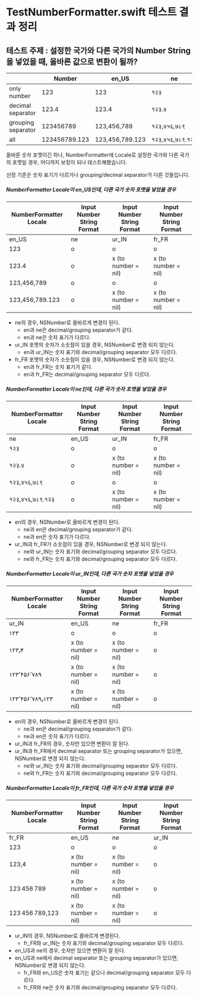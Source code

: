 # TestNumberFormatter.swift 테스트 결과 정리
## 테스트 주제 : 설정한 국가와 다른 국가의 Number String을 넣었을 때, 올바른 값으로 변환이 될까? 

|                                       | Number        | en_US           | ne              | ur_IN           | fr_FR           |
|---------------------------------------|---------------|-----------------|-----------------|-----------------|-----------------|
| only number                           | 123           | 123             | १२३             | ۱۲۳             | 123             |
| decimal separator                     | 123.4         | 123.4           | १२३.४           | ۱۲۳٫۴           | 123,4           |
| grouping separator                    | 123456789     | 123,456,789     | १२३,४५६,७८९     | ۱۲۳٬۴۵۶٬۷۸۹     | 123 456 789     |
| all | 123456789.123 | 123,456,789.123 | १२३,४५६,७८९.१२३ | ۱۲۳٬۴۵۶٬۷۸۹٫۱۲۳ | 123 456 789,123 |

올바른 숫자 포멧이긴 하나, 
NumberFormatter에 Locale로 설정한 국가와 다른 국가의 포멧일 경우, 
어디까지 보장이 되나 테스트해봤습니다.

선정 기준은 숫자 표기가 다르거나 grouping/decimal separator가 다른 것들입니다.

##### NumberFormatter Locale이 en_US인데, 다른 국가 숫자 포멧을 넣었을 경우
| NumberFormatter Locale | Input Number String Format | Input Number String Format | Input Number String Format |
|------------------------|----------------------------|----------------------------|----------------------------|
| en_US                  | ne                         | ur_IN                      | fr_FR                      |
| 123                    | o                          | o                          | o                          |
| 123.4                  | o                          | x (to number = nil)        | x (to number = nil)        |
| 123,456,789            | o                          | o                          | o                          |
| 123,456,789.123        | o                          | x (to number = nil)        | x (to number = nil)        |
* ne의 경우, NSNumber로 올바르게 변경이 된다.
    * en과 ne은 decimal/grouping separator가 같다.
    * en과 ne은 숫자 표기가 다르다.
* ur_IN 포멧의 숫자가 소숫점이 있을 경우, NSNumber로 변경 되지 않는다.
    * en과 ur_IN는 숫자 표기와 decimal/grouping separator 모두 다르다.
* fr_FR 포멧의 숫자가 소숫점이 있을 경우, NSNumber로 변경 되지 않는다.
    * en과 fr_FR는 숫자 표기가 같다.
    * en과 fr_FR는 decimal/grouping separator 모두 다르다.

##### NumberFormatter Locale이 ne인데, 다른 국가 숫자 포멧을 넣었을 경우
| NumberFormatter Locale | Input Number String Format | Input Number String Format | Input Number String Format |
|------------------------|----------------------------|----------------------------|----------------------------|
| ne                     | en_US                      | ur_IN                      | fr_FR                      |
| १२३                    | o                          | o                          | o                          |
| १२३.४                  | o                          | x (to number = nil)        | x (to number = nil)        |
| १२३,४५६,७८९            | o                          | o                          | o                          |
| १२३,४५६,७८९.१२३        | o                          | x (to number = nil)        | x (to number = nil)        |
* en의 경우, NSNumber로 올바르게 변경이 된다.
    * ne과 en은 decimal/grouping separator가 같다.
    * ne과 en은 숫자 표기가 다르다.
* ur_IN과 fr_FR가 소숫점이 있을 경우, NSNumber로 변경 되지 않는다.
    * ne와 ur_IN는 숫자 표기와 decimal/grouping separator 모두 다르다.
    * ne와 fr_FR는 숫자 표기와 decimal/grouping separator 모두 다르다.
    
##### NumberFormatter Locale이 ur_IN인데, 다른 국가 숫자 포멧을 넣었을 경우
| NumberFormatter Locale | Input Number String Format | Input Number String Format | Input Number String Format |
|------------------------|----------------------------|----------------------------|----------------------------|
| ur_IN                  | en_US                      | ne                         | fr_FR                      |
| ۱۲۳                    | o                          | o                          | o                          |
| ۱۲۳٫۴                  | x (to number = nil)        | x (to number = nil)        | o                          |
| ۱۲۳٬۴۵۶٬۷۸۹            | x (to number = nil)        | x (to number = nil)        | o                          |
| ۱۲۳٬۴۵۶٬۷۸۹٫۱۲۳        | x (to number = nil)        | x (to number = nil)        | o                          |
* en의 경우, NSNumber로 올바르게 변경이 된다.
    * ne과 en은 decimal/grouping separator가 같다.
    * ne과 en은 숫자 표기가 다르다.
* ur_IN과 fr_FR의 경우, 숫자만 있으면 변환이 잘 된다.
* ur_IN과 fr_FR에서 decimal separator 또는 grouping separator가 있으면, NSNumber로 변경 되지 않는다.
    * ne와 ur_IN는 숫자 표기와 decimal/grouping separator 모두 다르다.
    * ne와 fr_FR는 숫자 표기와 decimal/grouping separator 모두 다르다.


##### NumberFormatter Locale이 fr_FR인데, 다른 국가 숫자 포멧을 넣었을 경우
| NumberFormatter Locale | Input Number String Format | Input Number String Format | Input Number String Format |
|------------------------|----------------------------|----------------------------|----------------------------|
| fr_FR                  | en_US                      | ne                         | ur_IN                      |
| 123                    | o                          | o                          | o                          |
| 123,4                  | x (to number = nil)        | x (to number = nil)        | o                          |
| 123 456 789            | x (to number = nil)        | x (to number = nil)        | o                          |
| 123 456 789,123        | x (to number = nil)        | x (to number = nil)        | o                          |
* ur_IN의 경우, NSNumber로 올바르게 변경된다.
    * fr_FR와 ur_IN는 숫자 표기와 decimal/grouping separator 모두 다르다.
* en_US과 ne의 경우, 숫자만 있으면 변환이 잘 된다.
* en_US과 ne에서 decimal separator 또는 grouping separator가 있으면, NSNumber로 변경 되지 않는다.
    * fr_FR와 en_US은 숫자 표기는 같으나 decimal/grouping separator 모두 다르다.
    * fr_FR와 ne은 숫자 표기와 decimal/grouping separator 모두 다르다.
